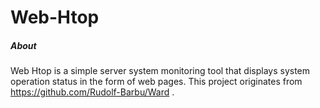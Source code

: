 # Web-Htop
##### About

Web Htop is a simple server system monitoring tool that displays system operation status in the form of web pages. This project originates from https://github.com/Rudolf-Barbu/Ward .



